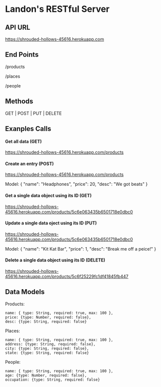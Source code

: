 # Landon's RESTful Server #


## API URL ##
https://shrouded-hollows-45616.herokuapp.com


## End Points ##

/products

/places

/people


## Methods ##
GET | POST | PUT | DELETE


## Exanples Calls ##

#### Get all data (GET) ####
https://shrouded-hollows-45616.herokuapp.com/products


#### Create an entry (POST) ####
https://shrouded-hollows-45616.herokuapp.com/products

Model:
{
	"name": "Headphones",
	"price": 20,
	"desc": "We got beats"
}


#### Get a single data object using its ID (GET) ####
https://shrouded-hollows-45616.herokuapp.com/products/5c6e063435b6501718e0dbc0


#### Update a single data oject using its ID (PUT) ####
https://shrouded-hollows-45616.herokuapp.com/products/5c6e063435b6501718e0dbc0

Model:
{
	"name": "Kit Kat Bar",
    "price": 1,
	"desc": "Break me off a peice!"
}


#### Delete a single data object using its ID (DELETE) ####
https://shrouded-hollows-45616.herokuapp.com/products/5c6f25229fc1df41845fb447


## Data Models ##

Products:

    name: { type: String, required: true, max: 100 },
    price: {type: Number, required: false},
    desc: {type: String, required: false}

Places:

    name: { type: String, required: true, max: 100 },
    address: {type: String, required: false},
    city: {type: String, required: false},
    state: {type: String, required: false}

People:

    name: { type: String, required: true, max: 100 },
    age: {type: Number, required: false},
    occupation: {type: String, required: false}
